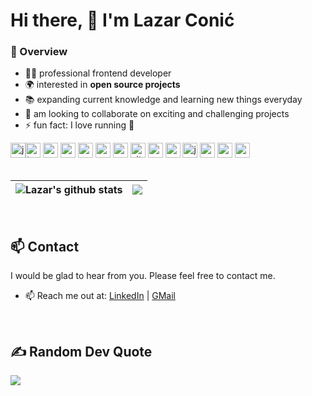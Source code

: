# Hi there, 👋 I'm Lazar Conić

### 🔭 Overview
-   👨‍💻 professional frontend developer 
-   🌍 interested in **open source projects**
-   📚 expanding current knowledge and learning new things everyday
-   👯 am looking to collaborate on exciting and challenging projects
-   ⚡️ fun fact: I love running 🏃

 <div>
    <img src="https://user-images.githubusercontent.com/25181517/117447155-6a868a00-af3d-11eb-9cfe-245df15c9f3f.png" alt="js-icon" width="24" height="24"/><img src="https://user-images.githubusercontent.com/25181517/183890598-19a0ac2d-e88a-4005-a8df-1ee36782fde1.png" alt="ts-icon" width="24" height="24"/>
    <img src="https://user-images.githubusercontent.com/25181517/183897015-94a058a6-b86e-4e42-a37f-bf92061753e5.png" alt="react-icon" width="24" height="24"/>
    <img src="https://github.com/marwin1991/profile-technology-icons/assets/136815194/5f8c622c-c217-4649-b0a9-7e0ee24bd704" alt="next-icon" width="24" height="24"/>
    <img src="https://user-images.githubusercontent.com/25181517/117448124-a2da9800-af3e-11eb-85d2-bd1b69b65603.png" alt="vue-icon" width="24" height="24"/>
    <img src="https://user-images.githubusercontent.com/25181517/121401671-49102800-c959-11eb-9f6f-74d49a5e1774.png" alt="npm-icon" width="24" height="24"/>
    <img src="https://user-images.githubusercontent.com/25181517/183049794-a3dfaddd-22ee-4ffe-b0b4-549ccd4879f9.png" alt="yarn-icon" width="24" height="24"/>
    <img src="https://github-production-user-asset-6210df.s3.amazonaws.com/62091613/261395532-b40892ef-efb8-4b0e-a6b5-d1cfc2f3fc35.png" alt="vite-icon" width="24" height="24"/>
    <img src="https://user-images.githubusercontent.com/25181517/187955008-981340e6-b4cc-441b-80cf-7a5e94d29e7e.png" alt="webpack-icon" width="24" height="24"/>
    <img src="https://github.com/marwin1991/profile-technology-icons/assets/136815194/c49c6dbd-992a-4f14-9cf4-ff40cb5344ed" alt="gulp-icon" width="24" height="24"/>
    <img src="https://user-images.githubusercontent.com/25181517/187955005-f4ca6f1a-e727-497b-b81b-93fb9726268e.png" alt="jest-icon" width="24" height="24"/>
    <img src="https://user-images.githubusercontent.com/25181517/183568594-85e280a7-0d7e-4d1a-9028-c8c2209e073c.png" alt="node-icon" width="24" height="24"/>
    <img src="https://user-images.githubusercontent.com/25181517/183859966-a3462d8d-1bc7-4880-b353-e2cbed900ed6.png" alt="express-icon" width="24" height="24"/>
    <img src="https://user-images.githubusercontent.com/25181517/183896132-54262f2e-6d98-41e3-8888-e40ab5a17326.png" alt="aws-icon" width="24" height="24"/>
  </div>


<br/>

<!-- [![Anurag's GitHub stats](https://github-readme-stats.vercel.app/api?username=lzr247)](https://github.com/anuraghazra/github-readme-stats) -->

| <img align="center" src="https://github-readme-stats.vercel.app/api?username=lzr247" alt="Lazar's github stats" /> | <img align="center" src="https://github-readme-stats.vercel.app/api/top-langs/?username=lzr247" /> |
| ------------- | ------------- |

<br/>

## :mailbox: Contact
I would be glad to hear from you. Please feel free to contact me.

-   📫 Reach me out at: [LinkedIn](https://www.linkedin.com/in/lazar-coni%C4%87-196991207/) | [GMail](mailto:coniclazar1@gmail.com)

<br/>

## ✍️ Random Dev Quote
![](https://quotes-github-readme.vercel.app/api?)
